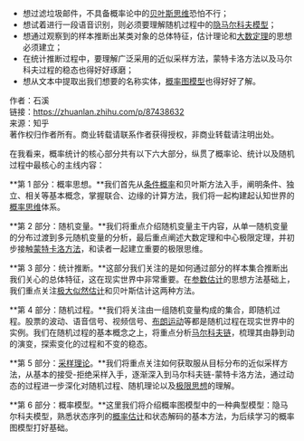 - 想过滤垃圾邮件，不具备概率论中的[贝叶斯思维](https://www.zhihu.com/search?q=%E8%B4%9D%E5%8F%B6%E6%96%AF%E6%80%9D%E7%BB%B4&search_source=Entity&hybrid_search_source=Entity&hybrid_search_extra=%7B%22sourceType%22%3A%22article%22%2C%22sourceId%22%3A%2287438632%22%7D)恐怕不行；
- 想试着进行一段语音识别，则必须要理解随机过程中的[隐马尔科夫模型](https://www.zhihu.com/search?q=%E9%9A%90%E9%A9%AC%E5%B0%94%E7%A7%91%E5%A4%AB%E6%A8%A1%E5%9E%8B&search_source=Entity&hybrid_search_source=Entity&hybrid_search_extra=%7B%22sourceType%22%3A%22article%22%2C%22sourceId%22%3A%2287438632%22%7D)；
- 想通过观察到的样本推断出某类对象的总体特征，估计理论和[大数定理](https://www.zhihu.com/search?q=%E5%A4%A7%E6%95%B0%E5%AE%9A%E7%90%86&search_source=Entity&hybrid_search_source=Entity&hybrid_search_extra=%7B%22sourceType%22%3A%22article%22%2C%22sourceId%22%3A%2287438632%22%7D)的思想必须建立；
- 在统计推断过程中，要理解广泛采用的近似采样方法，蒙特卡洛方法以及马尔科夫过程的稳态也得好好琢磨；
- 想从文本中提取出我们想要的名称实体，[概率图模型](https://www.zhihu.com/search?q=%E6%A6%82%E7%8E%87%E5%9B%BE%E6%A8%A1%E5%9E%8B&search_source=Entity&hybrid_search_source=Entity&hybrid_search_extra=%7B%22sourceType%22%3A%22article%22%2C%22sourceId%22%3A%2287438632%22%7D)也得好好了解。

作者：石溪  
链接：https://zhuanlan.zhihu.com/p/87438632  
来源：知乎  
著作权归作者所有。商业转载请联系作者获得授权，非商业转载请注明出处。  


在我看来，概率统计的核心部分共有以下六大部分，纵贯了概率论、统计以及随机过程中最核心的主线内容：

**第 1 部分：概率思想。**我们首先从[条件概率](https://www.zhihu.com/search?q=%E6%9D%A1%E4%BB%B6%E6%A6%82%E7%8E%87&search_source=Entity&hybrid_search_source=Entity&hybrid_search_extra=%7B%22sourceType%22%3A%22article%22%2C%22sourceId%22%3A%2287438632%22%7D)和贝叶斯方法入手，阐明条件、独立、相关等基本概念，掌握联合、边缘的计算方法，我们将一起构建起认知世界的[概率思维](https://www.zhihu.com/search?q=%E6%A6%82%E7%8E%87%E6%80%9D%E7%BB%B4&search_source=Entity&hybrid_search_source=Entity&hybrid_search_extra=%7B%22sourceType%22%3A%22article%22%2C%22sourceId%22%3A%2287438632%22%7D)体系。

**第 2 部分：随机变量。**我们将重点介绍随机变量主干内容，从单一随机变量的分布过渡到多元随机变量的分析，最后重点阐述大数定理和中心极限定理，并初步接触[蒙特卡洛方法](https://www.zhihu.com/search?q=%E8%92%99%E7%89%B9%E5%8D%A1%E6%B4%9B%E6%96%B9%E6%B3%95&search_source=Entity&hybrid_search_source=Entity&hybrid_search_extra=%7B%22sourceType%22%3A%22article%22%2C%22sourceId%22%3A%2287438632%22%7D)，和读者一起建立重要的极限思维。

**第 3 部分：统计推断。**这部分我们关注的是如何通过部分的样本集合推断出我们关心的总体特征，这在现实世界中非常重要。在[参数估计](https://www.zhihu.com/search?q=%E5%8F%82%E6%95%B0%E4%BC%B0%E8%AE%A1&search_source=Entity&hybrid_search_source=Entity&hybrid_search_extra=%7B%22sourceType%22%3A%22article%22%2C%22sourceId%22%3A%2287438632%22%7D)的思想方法基础上，我们重点关注[极大似然估计](https://www.zhihu.com/search?q=%E6%9E%81%E5%A4%A7%E4%BC%BC%E7%84%B6%E4%BC%B0%E8%AE%A1&search_source=Entity&hybrid_search_source=Entity&hybrid_search_extra=%7B%22sourceType%22%3A%22article%22%2C%22sourceId%22%3A%2287438632%22%7D)和贝叶斯估计这两种方法。

**第 4 部分：随机过程。**我们将关注由一组随机变量构成的集合，即随机过程。股票的波动、语音信号、视频信号、[布朗运动](https://www.zhihu.com/search?q=%E5%B8%83%E6%9C%97%E8%BF%90%E5%8A%A8&search_source=Entity&hybrid_search_source=Entity&hybrid_search_extra=%7B%22sourceType%22%3A%22article%22%2C%22sourceId%22%3A%2287438632%22%7D)等都是随机过程在现实世界中的实例。我们在随机过程的基本概念之上，将重点分析[马尔科夫链](https://www.zhihu.com/search?q=%E9%A9%AC%E5%B0%94%E7%A7%91%E5%A4%AB%E9%93%BE&search_source=Entity&hybrid_search_source=Entity&hybrid_search_extra=%7B%22sourceType%22%3A%22article%22%2C%22sourceId%22%3A%2287438632%22%7D)，梳理其由静到动的演变，探索变化的过程和不变的稳态。

**第 5 部分：[采样理论](https://www.zhihu.com/search?q=%E9%87%87%E6%A0%B7%E7%90%86%E8%AE%BA&search_source=Entity&hybrid_search_source=Entity&hybrid_search_extra=%7B%22sourceType%22%3A%22article%22%2C%22sourceId%22%3A%2287438632%22%7D)。**我们将重点关注如何获取服从目标分布的近似采样方法，从基本的接受-拒绝采样入手，逐渐深入到马尔科夫链-蒙特卡洛方法，通过动态的过程进一步深化对随机过程、随机理论以及[极限思想](https://www.zhihu.com/search?q=%E6%9E%81%E9%99%90%E6%80%9D%E6%83%B3&search_source=Entity&hybrid_search_source=Entity&hybrid_search_extra=%7B%22sourceType%22%3A%22article%22%2C%22sourceId%22%3A%2287438632%22%7D)的理解。

**第 6 部分：概率模型。**这里我们将介绍概率图模型中的一种典型模型：隐马尔科夫模型，熟悉状态序列的[概率估计](https://www.zhihu.com/search?q=%E6%A6%82%E7%8E%87%E4%BC%B0%E8%AE%A1&search_source=Entity&hybrid_search_source=Entity&hybrid_search_extra=%7B%22sourceType%22%3A%22article%22%2C%22sourceId%22%3A%2287438632%22%7D)和状态解码的基本方法，为后续学习的概率图模型打好基础。